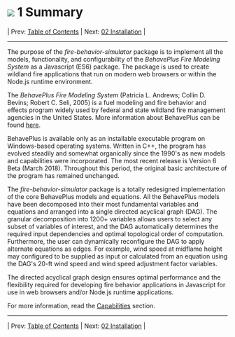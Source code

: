 #  ![](favicon.png) 1 Summary

| Prev: [Table of Contents](../README.md) | Next: [02 Installation](./02_Installation.md) |

---

The purpose of the *fire-behavior-simulator* package is to implement all the models, functionality, and configurability of the *BehavePlus Fire Modeling System* as a Javascript (ES6) package.  The package is used to create wildland fire applications that run on modern web browsers or within the Node.js runtime environment.

The *BehavePlus Fire Modeling System* (Patricia L. Andrews; Collin D. Bevins; Robert C. Seli, 2005) is a fuel modeling and fire behavior and effects program widely used by federal and state wildland fire management agencies in the United States. More information about BehavePlus can be found [here](https://www.frames.gov/behaveplus/home).

BehavePlus is available only as an installable executable program on Windows-based operating systems.  Written in C++, the program has evolved steadily and somewhat organically since the 1990's as new models and capabilities were incorporated.  The most recent release is Version 6 Beta (March 2018).  Throughout this period, the original basic architecture of the program has remained unchanged.

The *fire-behavior-simulator* package is a totally redesigned implementation of the core BehavePlus models and equations.  All the BehavePlus models have been decomposed into their most fundamental variables and equations and arranged into a single directed acyclical graph (DAG).  The granular decomposition into 1200+ variables allows users to select any subset of variables of interest, and the DAG automatically determines the required input dependencies and optimal topological order of computation.  Furthermore, the user can dynamically reconfigure the DAG to apply alternate equations as edges.  For example, wind speed at midflame height may configured to be supplied as input or calculated from an equation using the DAG's 20-ft wind speed and wind speed adjustment factor variables.

The directed acyclical graph design ensures optimal performance and the flexibility required for developing fire behavior applications in Javascript for use in web browsers and/or Node.js runtime applications.

For more information, read the [Capabilities](./docs/03_Capabilities.md) section.

---
| Prev: [Table of Contents](../README.md) | Next: [02 Installation](./02_Installation.md) |
